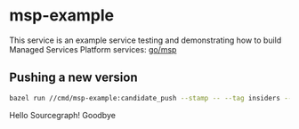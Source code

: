 # msp-example

This service is an example service testing and demonstrating how to build Managed Services Platform services: [go/msp](https://handbook.sourcegraph.com/departments/engineering/teams/core-services/managed-services/platform/)

## Pushing a new version

```sh
bazel run //cmd/msp-example:candidate_push --stamp -- --tag insiders --repository us.gcr.io/sourcegraph-dev/msp-example
```
Hello Sourcegraph!
Goodbye
